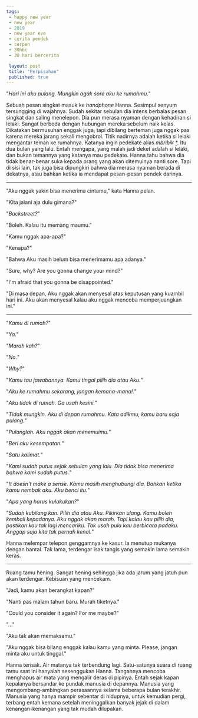 ```yaml
---
tags:
 - happy new year
 - new year
 - 2019
 - new year eve
 - cerita pendek
 - cerpen
 - 30hbc
 - 30 hari bercerita

 layout: post
 title: "Perpisahan"
 published: true
---
```


"_Hari ini aku pulang. Mungkin agak sore aku ke rumahmu._"

Sebuah pesan singkat masuk ke _handphone_ Hanna. Sesimpul senyum tersungging di wajahnya. Sudah sekitar sebulan dia intens berbalas pesan singkat dan saling menelepon. Dia pun merasa nyaman dengan kehadiran si lelaki. Sangat berbeda dengan hubungan mereka sebelum naik kelas. Dikatakan bermusuhan enggak juga, tapi dibilang berteman juga nggak pas karena mereka jarang sekali mengobrol. Titik nadirnya adalah ketika si lelaki mengantar teman ke rumahnya. Katanya ingin pedekate alias _mbribik_ [\*](\*). Itu dua bulan yang lalu. Entah mengapa, yang malah jadi deket adalah si lelaki, dan bukan temannya yang katanya mau pedekate. Hanna tahu bahwa dia tidak benar-benar suka kepada orang yang akan ditemuinya nanti sore. Tapi di sisi lain, tak juga bisa dipungkiri bahwa dia merasa nyaman berada di dekatnya, atau bahkan ketika ia mendapat pesan-pesan pendek darinya.

-------------------

"Aku nggak yakin bisa menerima cintamu," kata Hanna pelan.

"Kita jalani aja dulu gimana?"

"_Backstreet?_"

"Boleh. Kalau itu memang maumu."

"Kamu nggak apa-apa?"

"Kenapa?"

"Bahwa Aku masih belum bisa menerimamu apa adanya."

"Sure, why? Are you gonna change your mind?"

"I'm afraid that you gonna be disappointed."

"Di masa depan, Aku nggak akan menyesal atas keputusan yang kuambil hari ini. Aku akan menyesal kalau aku nggak mencoba memperjuangkan ini."

-----------------------

"_Kamu di rumah?_"

"_Ya._"

"_Marah kah?_"

"_No._"

"_Why?_"

"_Kamu tau jawabannya. Kamu tingal pilih dia atau Aku._"

"_Aku ke rumahmu sekarang, jangan kemana-mana!._"

"_Aku tidak di rumah. Ga usah kesini._"

"_Tidak mungkin. Aku di depan rumahmu. Kata adikmu, kamu baru saja pulang._"

"_Pulanglah. Aku nggak akan menemuimu._"

"_Beri aku kesempatan._"

"_Satu kalimat._"

"_Kami sudah putus sejak sebulan yang lalu. Dia tidak bisa menerima bahwa kami sudah putus._"

"_It doesn't make a sense. Kamu masih menghubungi dia. Bahkan ketika kamu nembak aku. Aku benci itu._"

"_Apa yang harus kulakukan?_"

"_Sudah kubilang kan. Pilih dia atau Aku. Pikirkan ulang. Kamu boleh kembali kepadanya. Aku nggak akan marah. Tapi kalau kau pilih dia, pastikan kau tak lagi mencariku. Tak usah pula kau berbicara padaku.  Anggap saja kita tak pernah kenal._"

Hanna melempar telepon genggamnya ke kasur. Ia menutup mukanya dengan bantal. Tak lama, terdengar isak tangis yang semakin lama semakin keras.

----------------------------------

Ruang tamu hening. Sangat hening sehingga jika ada jarum yang jatuh pun akan terdengar. Kebisuan yang mencekam.

"Jadi, kamu akan berangkat kapan?"

"Nanti pas malam tahun baru. Murah tiketnya."

"Could you consider it again? For me maybe?"

"..."

"Aku tak akan memaksamu."

"Aku nggak bisa bilang enggak kalau kamu yang minta. Please, jangan minta aku untuk tinggal."

Hanna terisak. Air matanya tak terbendung lagi. Satu-satunya suara di ruang tamu saat ini hanyalah sesenggukan Hanna. Tangannya mencoba menghapus air mata yang mengalir deras di pipinya. Entah sejak kapan kepalanya bersandar ke pundak manusia di depannya. Manusia yang mengombang-ambingkan perasaannya selama beberapa bulan terakhir. Manusia yang hanya mampir sebentar di hidupnya, untuk kemudian pergi, terbang entah kemana setelah meninggalkan banyak jejak di dalam kenangan-kenangan yang tak mudah dilupakan.
